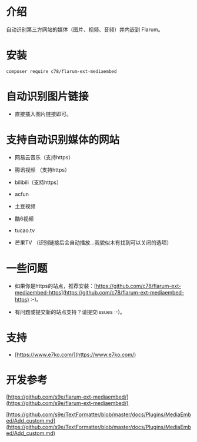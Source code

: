 # 介绍

自动识别第三方网站的媒体（图片、视频、音频）并内嵌到 Flarum。

# 安装

```
composer require c78/flarum-ext-mediaembed
```
# 自动识别图片链接

- 直接插入图片链接即可。

# 支持自动识别媒体的网站

- 网易云音乐（支持https）

- 腾讯视频 （支持https）

- bilibili（支持https）

- acfun

- 土豆视频

- 酷6视频

- tucao.tv

- 芒果TV （识别链接后会自动播放…我貌似木有找到可以关闭的选项）

# 一些问题

- 如果你是https的站点，推荐安装：[https://github.com/c78/flarum-ext-mediaembed-https](https://github.com/c78/flarum-ext-mediaembed-https) :-)。

- 有问题或提交新的站点支持？请提交issues :-)。

# 支持

- [https://www.e7ko.com/](https://www.e7ko.com/)

# 开发参考

[https://github.com/s9e/flarum-ext-mediaembed/](https://github.com/s9e/flarum-ext-mediaembed/)

[https://github.com/s9e/TextFormatter/blob/master/docs/Plugins/MediaEmbed/Add_custom.md](https://github.com/s9e/TextFormatter/blob/master/docs/Plugins/MediaEmbed/Add_custom.md)

